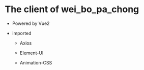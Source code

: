 # The client of wei_bo_pa_chong

- Powered by Vue2

- imported

    - Axios

    - Element-UI

    - Animation-CSS
